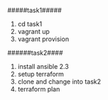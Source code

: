#####task1#####
1. cd task1
2. vagrant up
3. vagrant provision

######task2####
1. install ansible 2.3
2. setup terraform
3. clone and change into task2
4. terraform plan
